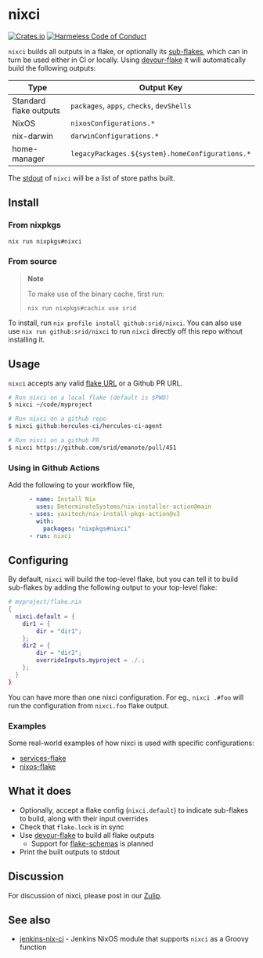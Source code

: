 # nixci

[![Crates.io](https://img.shields.io/crates/v/nixci.svg)](https://crates.io/crates/nixci)
[![Harmeless Code of Conduct](https://img.shields.io/badge/harmless-8A2BE2)](https://srid.ca/coc "This project follows the 'Harmlessness Code of Conduct'")

`nixci` builds all outputs in a flake, or optionally its [sub-flakes](https://github.com/hercules-ci/flake-parts/issues/119), which can in turn be used either in CI or locally. Using [devour-flake] it will automatically build the following outputs:

| Type                   | Output Key                                      |
| ---------------------- | ----------------------------------------------- |
| Standard flake outputs | `packages`, `apps`, `checks`, `devShells`       |
| NixOS                  | `nixosConfigurations.*`                         |
| nix-darwin             | `darwinConfigurations.*`                        |
| home-manager           | `legacyPackages.${system}.homeConfigurations.*` |

The [stdout] of `nixci` will be a list of store paths built.

[stdout]: https://en.wikipedia.org/wiki/Standard_streams#Standard_output_(stdout)

## Install

### From nixpkgs

```sh
nix run nixpkgs#nixci
```

### From source

> **Note** 
>
> To make use of the binary cache, first run:
>
> `nix run nixpkgs#cachix use srid`

To install, run `nix profile install github:srid/nixci`. You can also use use `nix run github:srid/nixci` to run `nixci` directly off this repo without installing it.

## Usage

`nixci` accepts any valid [flake URL](https://nixos.org/manual/nix/stable/command-ref/new-cli/nix3-flake.html#url-like-syntax) or a Github PR URL.

```sh
# Run nixci on a local flake (default is $PWD)
$ nixci ~/code/myproject

# Run nixci on a github repo
$ nixci github:hercules-ci/hercules-ci-agent

# Run nixci on a github PR
$ nixci https://github.com/srid/emanote/pull/451
```

### Using in Github Actions

Add the following to your workflow file,

```yaml
      - name: Install Nix
        uses: DeterminateSystems/nix-installer-action@main
      - uses: yaxitech/nix-install-pkgs-action@v3
        with:
          packages: "nixpkgs#nixci"
      - run: nixci
```

## Configuring

By default, `nixci` will build the top-level flake, but you can tell it to build sub-flakes by adding the following output to your top-level flake:

```nix
# myproject/flake.nix
{
  nixci.default = {
    dir1 = {
        dir = "dir1";
    };
    dir2 = {
        dir = "dir2";
        overrideInputs.myproject = ./.;
    };
  }
}
```

You can have more than one nixci configuration. For eg., `nixci .#foo` will run the configuration from `nixci.foo` flake output.

### Examples

Some real-world examples of how nixci is used with specific configurations:

- [services-flake](https://github.com/juspay/services-flake/blob/197fc1c4d07d09f4e01dd935450608c35393b102/flake.nix#L10-L24)
- [nixos-flake](https://github.com/srid/nixos-flake/blob/4af32875e7cc6df440c5f5cf93c67af41902768b/flake.nix#L29-L45)

## What it does

- Optionally, accept a flake config (`nixci.default`) to indicate sub-flakes to build, along with their input overrides
- Check that `flake.lock` is in sync
- Use [devour-flake](https://github.com/srid/devour-flake) to build all flake outputs
    - Support for [flake-schemas](https://github.com/srid/devour-flake/pull/11) is planned
- Print the built outputs to stdout

[devour-flake]: https://github.com/srid/devour-flake

## Discussion

For discussion of nixci, please post in our [Zulip](https://nixos.zulipchat.com/#narrow/stream/413950-nix).

## See also

- [jenkins-nix-ci](https://github.com/juspay/jenkins-nix-ci) - Jenkins NixOS module that supports `nixci` as a Groovy function
